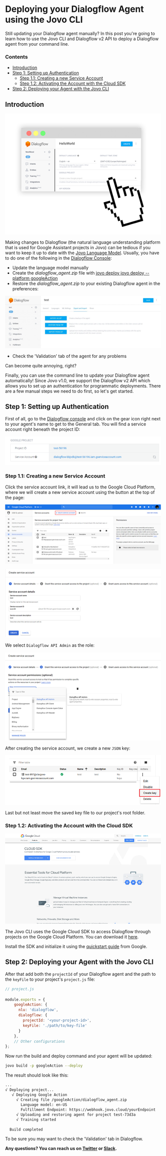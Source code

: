 # Deploying your Dialogflow Agent using the Jovo CLI

Still updating your Dialogflow agent manually? In this post you're going to learn how to use the Jovo CLI and Dialogflow v2 API to deploy a Dialogflow agent from your command line.

### Contents

* [Introduction](#introduction)
* [Step 1: Setting up Authentication](#step-1:-setting-up-authentication)
  * [Step 1.1: Creating a new Service Account](#step-11:-creating-a-new-service-account)
  * [Step 1.2: Activating the Account with the Cloud SDK](#step-2:-activating-the-account-with-the-cloud-sdk)
* [Step 2: Deploying your Agent with the Jovo CLI](#step-2:-deploying-your-agent-with-the-jovo-cli)

## Introduction

![](./img/dialogflow-window2-1.png)
 
Making changes to Dialogflow (the natural language understanding platform that is used for Google Assistant projects in Jovo) can be tedious if you want to keep it up to date with the [Jovo Language Model](https://www.jovo.tech/framework/docs/model). Usually, you have to do one of the following in the [Dialogflow Console](https://console.dialogflow.com/):

* Update the language model manually
* Create the _dialogflow_agent.zip_ file with [jovo deploy jovo deploy --platform googleAction](https://www.jovo.tech/framework/docs/cli#jovo-deploy)
* Restore the _dialogflow_agent.zip_ to your existing Dialogflow agent in the preferences:

![](./img/dialogflow-restore-1024x343.jpg)

* Check the 'Validation' tab of the agent for any problems

Can become quite annoying, right?

Finally, you can use the command line to update your Dialogflow agent automatically! Since Jovo v1.0, we support the Dialogflow v2 API which allows you to set up an authentication for programmatic deployments. There are a few manual steps we need to do first, so let's get started.

## Step 1: Setting up Authentication

First of all, go to the [Dialogflow console](https://console.dialogflow.com/api-client/) and click on the gear icon right next to your agent's name to get to the General tab. You will find a service account right beneath the project ID: 

![Dialogflow Service Account](./img/dialogflow_agent_service_account.png)

### Step 1.1: Creating a new Service Account

Click the service account link, it will lead us to the Google Cloud Platform, where we will create a new service account using the button at the top of the page:

![Google Cloud IAM](./img/google_cloud_platform_IAM_landing.png)

![Google Cloud IAM New Account](img/google_cloud_platform_IAM_newAccount.png)

We select `Dialogflow API Admin` as the role:

![Google Cloud IAM Role](img/google_cloud_platform_IAM_role.png)

After creating the service account, we create a new `JSON` key:

![Google Cloud IAM Key](img/google_cloud_platform_IAM_key.png)

Last but not least move the saved key file to our project's root folder.

### Step 1.2: Activating the Account with the Cloud SDK

![](./img/google-cloud-sdk.jpg)

The Jovo CLI uses the Google Cloud SDK to access Dialogflow through projects on the Google Cloud Platform. You can download it [here](https://cloud.google.com/sdk/docs/).

Install the SDK and initialize it using the [quickstart guide](https://cloud.google.com/sdk/docs/quickstarts) from Google.

## Step 2: Deploying your Agent with the Jovo CLI


After that add both the `projectId` of your Dialogflow agent and the path to the `keyFile` to your project's `project.js` file:

```js
// project.js

module.exports = {
    googleAction: {
      nlu: 'dialogflow',
      dialogflow: {
        projectId: '<your-project-id>',
        keyFile: './path/to/key-file'
      }
    },
    // Other configurations
};
```

Now run the build and deploy command and your agent will be updated:

```sh
jovo build -p googleAction --deploy
```

The result should look like this:

```text
...
√ Deploying project...
   √ Deploying Google Action
     √ Creating file /googleAction/dialogflow_agent.zip
       Language model: en-US
       Fulfillment Endpoint: https://webhook.jovo.cloud/yourEndpoint
     √ Uploading and restoring agent for project test-73d3a
     √ Training started

  Build completed
```

To be sure you may want to check the 'Validation' tab in Dialogflow.


**Any questions? You can reach us on [Twitter](https://twitter.com/jovotech) or [Slack](https://www.jovo.tech/slack).**

<!--[metadata]: { "description": "Learn how to deploy a Dialogflow agent from the command line with the Jovo CLI", "author": "kaan-kilic", "tags": "Google Assistant, Dialogflow, Deployment", "og-image": "https://www.jovo.tech/blog/wp-content/uploads/2018/03/deploy-dialogflow-agent-1.jpg" }-->
